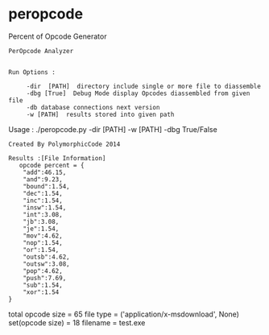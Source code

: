 peropcode
=========

Percent of Opcode Generator



    PerOpcode Analyzer 
    
    
    Run Options : 
    
         -dir  [PATH]  directory include single or more file to diassemble
         -dbg [True]  Debug Mode display Opcodes diassembled from given file
         -db database connections next version
         -w [PATH]  results stored into given path
         
 Usage : ./peropcode.py -dir [PATH] -w [PATH] -dbg True/False
   

    Created By PolymorphicCode 2014 

    Results :[File Information]
       opcode percent = {
	    "add":46.15,
	    "and":9.23,
	    "bound":1.54,
	    "dec":1.54,
	    "inc":1.54,
	    "insw":1.54,
	    "int":3.08,
	    "jb":3.08,
	    "je":1.54,
	    "mov":4.62,
	    "nop":1.54,
	    "or":1.54,
	    "outsb":4.62,
	    "outsw":3.08,
	    "pop":4.62,
	    "push":7.69,
	    "sub":1.54,
	    "xor":1.54
	}
total opcode size = 65
file type = ('application/x-msdownload', None)
set(opcode size) = 18
filename = test.exe


